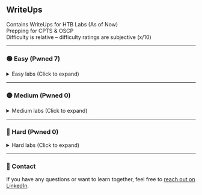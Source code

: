 ## WriteUps
Contains WriteUps for HTB Labs (As of Now)  
Prepping for CPTS & OSCP  
Difficulty is relative – difficulty ratings are subjective (x/10)

---

### 🟢 Easy (Pwned 7)  
<details>
<summary>Easy labs (Click to expand)</summary>

- Knife   – retired (2/10)  
- Sunday  – retired (3/10)  
- Keeper  – retired (1/10)  
- Bashed  – retired (1/10)  
- Beep    – retired (1/10)  
- Armageddon – retired (4/10)
- Blunder - retired (3.5/10)
- Popcorn - retired (**WIP**)
- Access  – retired (**WIP**)

</details>

---

### 🟡 Medium (Pwned 0)

<details>
<summary>Medium labs (Click to expand)</summary>

*Coming soon*

</details>

---

### 🔴 Hard (Pwned 0)

<details>
<summary>Hard labs (Click to expand)</summary>

*Coming soon*

</details>

---

### 💬 Contact
If you have any questions or want to learn together, feel free to [reach out on LinkedIn](https://www.linkedin.com/in/yourprofile).

